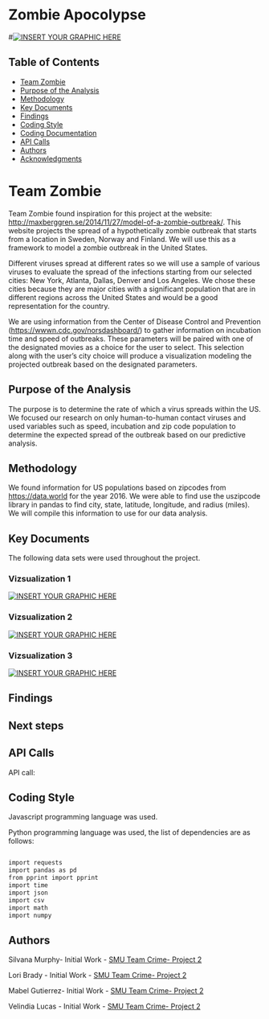# Zombie Apocolypse
#[![INSERT YOUR GRAPHIC HERE](https://www.maxim.com/.image/ar_16:9%2Cc_fill%2Ccs_srgb%2Cfl_progressive%2Cg_faces:center%2Cq_auto:good%2Cw_768/MTM1MzIxOTMzMjIxNzM1MDQz/drsmith_zombies_article1jpg.jpg)]()


<!-- TABLE OF CONTENTS -->
## Table of Contents

* [Team Zombie](#team-zombie)
* [Purpose of the Analysis](#purpose-of-the-analysis)
* [Methodology](#methodology)
* [Key Documents](#key-documents)
* [Findings](#findings)
* [Coding Style](#coding-style)
* [Coding Documentation](#coding-documentation)
* [API Calls](#API-calls)
* [Authors](#authors)
* [Acknowledgments](#acknowledgments)


# Team Zombie

Team Zombie found inspiration  for this project at the website: http://maxberggren.se/2014/11/27/model-of-a-zombie-outbreak/.  This website projects the spread of a hypothetically zombie outbreak that starts from a location in Sweden, Norway and Finland.  We will use this as a framework to model a zombie outbreak in the United States.  

Different viruses spread at different rates so we will use a sample of various viruses to evaluate the spread of the infections starting from our selected cities:  New York, Atlanta, Dallas, Denver and Los Angeles.  We chose these cities because they are major cities with a significant population that are in different regions across the United States and would be a good representation for the country.

We are using information from the Center of Disease Control and Prevention (https://wwwn.cdc.gov/norsdashboard/) to gather information on incubation time and speed of outbreaks.  These parameters will be paired with one of the designated movies as a choice for the user to select.  This selection along with the user’s city choice will produce a visualization modeling the projected outbreak based on the designated parameters.



## Purpose of the Analysis

The purpose is to determine the rate of which a virus spreads within the US.  We focused our research on only human-to-human contact viruses and used variables such as speed, incubation and zip code population to determine the expected spread of the outbreak based on our predictive analysis. 

## Methodology

We found information for US populations based on zipcodes from https://data.world for the year 2016.  We were able to find use the uszipcode library in pandas to find city, state, latitude, longitude, and radius (miles).  We will compile this information to use for our data analysis.


## Key Documents

The following data sets were used throughout the project.

### Vizsualization 1
[![INSERT YOUR GRAPHIC HERE]()]()

### Vizsualization 2
[![INSERT YOUR GRAPHIC HERE](https://)]()


### Vizsualization 3
[![INSERT YOUR GRAPHIC HERE]()]()






## Findings



## Next steps


## API Calls

API call: 


## Coding Style

Javascript programming language was used.

Python programming language was used, the list of dependencies are as follows:

```sh

import requests
import pandas as pd
from pprint import pprint
import time
import json
import csv
import math
import numpy

```


## Authors

Silvana Murphy- Initial Work - [SMU Team Crime- Project 2](https://github.com/SSMDFW)

Lori Brady - Initial Work - [SMU Team Crime- Project 2](https://github.com/loribeth18)

Mabel Gutierrez- Initial Work - [SMU Team Crime- Project 2](https://github.com/mabel912)

Velindia Lucas - Initial Work - [SMU Team Crime- Project 2](https://github.com/chele0630)


